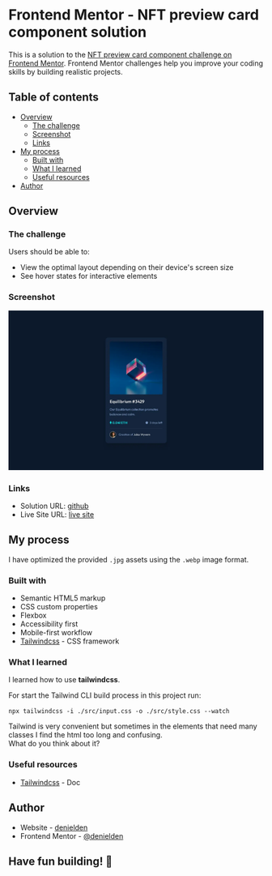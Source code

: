 # Frontend Mentor - NFT preview card component solution

This is a solution to the [NFT preview card component challenge on Frontend Mentor](https://www.frontendmentor.io/challenges/nft-preview-card-component-SbdUL_w0U). Frontend Mentor challenges help you improve your coding skills by building realistic projects. 

## Table of contents

- [Overview](#overview)
  - [The challenge](#the-challenge)
  - [Screenshot](#screenshot)
  - [Links](#links)
- [My process](#my-process)
  - [Built with](#built-with)
  - [What I learned](#what-i-learned)
  - [Useful resources](#useful-resources)
- [Author](#author)

## Overview

### The challenge

Users should be able to:

- View the optimal layout depending on their device's screen size
- See hover states for interactive elements

### Screenshot

![NFT Card](./screenshot.webp)

### Links

- Solution URL: [github](https://github.com/denielden/tailwindcss-nft-preview-card)
- Live Site URL: [live site](https://denielden.github.io/tailwindcss-nft-preview-card)

## My process

I have optimized the provided `.jpg` assets using the `.webp` image format.

### Built with

- Semantic HTML5 markup
- CSS custom properties
- Flexbox
- Accessibility first
- Mobile-first workflow
- [Tailwindcss](https://tailwindcss.com/docs/installation) - CSS framework

### What I learned

I learned how to use **tailwindcss**.

For start the Tailwind CLI build process in this project run:
``` npm
npx tailwindcss -i ./src/input.css -o ./src/style.css --watch
```

Tailwind is very convenient but sometimes in the elements that need many classes I find the html too long and confusing.  
What do you think about it?

### Useful resources

- [Tailwindcss](https://tailwindcss.com/docs/installation) - Doc

## Author

- Website - [denielden](https://denielden.github.io)
- Frontend Mentor - [@denielden](https://www.frontendmentor.io/profile/denielden)


## **Have fun building!** 🚀
